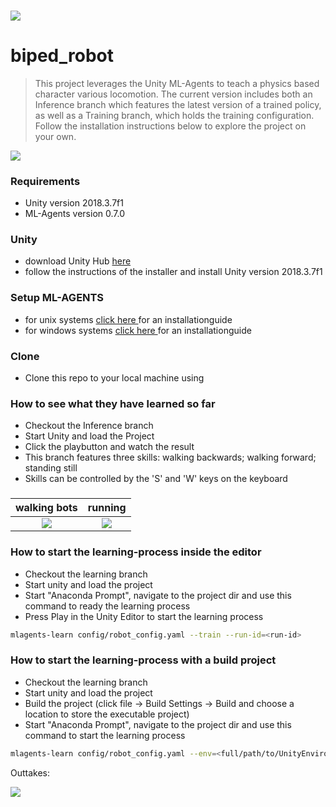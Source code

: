 ### <img src="https://drive.google.com/uc?export=download&id=1_wptefZOG6gH0MrJRHPOMjylXuqET5EW"></img>
# biped_robot

>This project leverages the Unity ML-Agents to teach a physics based character various locomotion.
The current version includes both an Inference branch which features the latest version of a trained policy,
as well as a Training branch, which holds the training configuration.
Follow the installation instructions below to explore the project on your own.

![](https://drive.google.com/file/d/1V_eEfGcrBemsh_FHWkCPWw_WyhY2WZ7L/view?usp=sharing)

### Requirements
- Unity version 2018.3.7f1
- ML-Agents version 0.7.0


### Unity
- download Unity Hub <a href="https://public-cdn.cloud.unity3d.com/hub/prod/UnityHubSetup.exe" target="_blank"> here </a>
- follow the instructions of the installer and install Unity version 2018.3.7f1
### Setup ML-AGENTS
- for unix systems <a href="https://github.com/Unity-Technologies/ml-agents/blob/master/docs/Installation.md" target="_blank"> click here </a>  for an installationguide
- for windows systems <a href="https://github.com/Unity-Technologies/ml-agents/blob/master/docs/Installation-Windows.md" target="_blank"> click here </a>  for an installationguide

### Clone

- Clone this repo to your local machine using

### How to see what they have learned so far
* Checkout the Inference branch
* Start Unity and load the Project
* Click the playbutton and watch the result
* This branch features three skills: walking backwards; walking forward; standing still
* Skills can be controlled by the 'S' and 'W' keys on the keyboard
###
walking bots             |  running
:-------------------------:|:-------------------------:
![](https://drive.google.com/uc?export=download&id=12URH-zMOtkVV_hX-7qfcYL27OHKedGXD)  |  ![](https://drive.google.com/uc?export=download&id=141jXqijxTQV_hPamyMyHKh608aAtpfrb)

### How to start the learning-process inside the editor
* Checkout the learning branch
* Start unity and load the project
* Start "Anaconda Prompt", navigate to the project dir and use this command to ready the learning process
* Press Play in the Unity Editor to start the learning process
```sh
mlagents-learn config/robot_config.yaml --train --run-id=<run-id> 
```


### How to start the learning-process with a build project
* Checkout the learning branch
* Start unity and load the project
* Build the project (click file -> Build Settings -> Build and choose a location to store the executable project)
* Start "Anaconda Prompt", navigate to the project dir and use this command to start the learning process
```sh
mlagents-learn config/robot_config.yaml --env=<full/path/to/UnityEnvironment.exe> --train --run-id=<run-id>
```

Outtakes:

![](https://drive.google.com/file/d/1aJiaq6BmjECC2FPUEsu0tkxxqwaZ4G5d/view?usp=sharing)